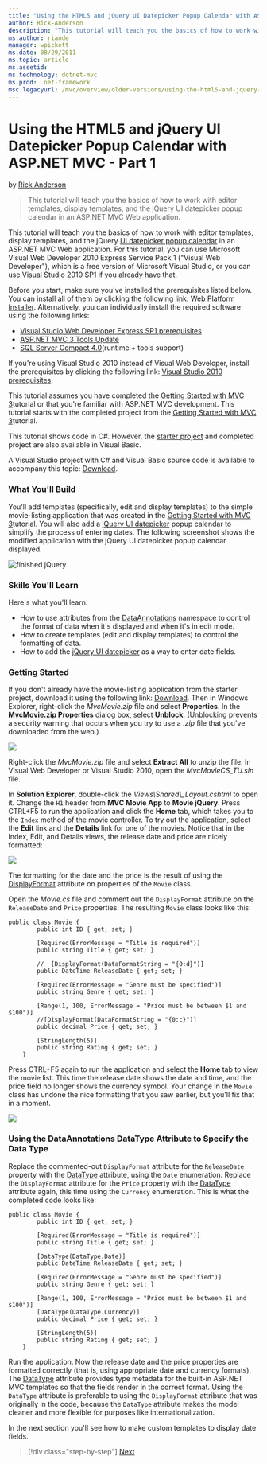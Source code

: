 ```yaml
---
title: "Using the HTML5 and jQuery UI Datepicker Popup Calendar with ASP.NET MVC - Part 1 | Microsoft Docs"
author: Rick-Anderson
description: "This tutorial will teach you the basics of how to work with editor templates, display templates, and the jQuery UI datepicker popup calendar in an ASP.NET MV..."
ms.author: riande
manager: wpickett
ms.date: 08/29/2011
ms.topic: article
ms.assetid: 
ms.technology: dotnet-mvc
ms.prod: .net-framework
msc.legacyurl: /mvc/overview/older-versions/using-the-html5-and-jquery-ui-datepicker-popup-calendar-with-aspnet-mvc/using-the-html5-and-jquery-ui-datepicker-popup-calendar-with-aspnet-mvc-part-1
---
```

Using the HTML5 and jQuery UI Datepicker Popup Calendar with ASP.NET MVC - Part 1
====================
by [Rick Anderson](https://github.com/Rick-Anderson)

> This tutorial will teach you the basics of how to work with editor templates, display templates, and the jQuery UI datepicker popup calendar in an ASP.NET MVC Web application.


This tutorial will teach you the basics of how to work with editor templates, display templates, and the jQuery [UI datepicker popup calendar](http://plugins.jquery.com/project/datepicker) in an ASP.NET MVC Web application. For this tutorial, you can use Microsoft Visual Web Developer 2010 Express Service Pack 1 (&quot;Visual Web Developer&quot;), which is a free version of Microsoft Visual Studio, or you can use Visual Studio 2010 SP1 if you already have that.

Before you start, make sure you've installed the prerequisites listed below. You can install all of them by clicking the following link: [Web Platform Installer](https://www.microsoft.com/web/gallery/install.aspx?appid=VWD2010SP1Pack). Alternatively, you can individually install the required software using the following links:

- [Visual Studio Web Developer Express SP1 prerequisites](https://www.microsoft.com/web/gallery/install.aspx?appid=VWD2010SP1Pack)
- [ASP.NET MVC 3 Tools Update](https://www.microsoft.com/web/gallery/install.aspx?appsxml=&amp;appid=MVC3)
- [SQL Server Compact 4.0](https://www.microsoft.com/web/gallery/install.aspx?appid=SQLCE;SQLCEVSTools_4_0)(runtime + tools support)

If you're using Visual Studio 2010 instead of Visual Web Developer, install the prerequisites by clicking the following link: [Visual Studio 2010 prerequisites](https://www.microsoft.com/web/gallery/install.aspx?appsxml=&amp;appid=VS2010SP1Pack).

This tutorial assumes you have completed the [Getting Started with MVC 3](../getting-started-with-aspnet-mvc3/cs/intro-to-aspnet-mvc-3.md)tutorial or that you're familiar with ASP.NET MVC development. This tutorial starts with the completed project from the [Getting Started with MVC 3](../getting-started-with-aspnet-mvc3/cs/intro-to-aspnet-mvc-3.md)tutorial.

This tutorial shows code in C#. However, the [starter project](https://archive.msdn.microsoft.com/Project/Download/FileDownload.aspx?ProjectName=aspnetmvcsamples&amp;DownloadId=15800) and completed project are also available in Visual Basic.

A Visual Studio project with C# and Visual Basic source code is available to accompany this topic: [Download](https://archive.msdn.microsoft.com/Project/Download/FileDownload.aspx?ProjectName=aspnetmvcsamples&amp;DownloadId=15800).

### What You'll Build

You'll add templates (specifically, edit and display templates) to the simple movie-listing application that was created in the [Getting Started with MVC 3](../getting-started-with-aspnet-mvc3/cs/intro-to-aspnet-mvc-3.md)tutorial. You will also add a [jQuery UI datepicker](http://jqueryui.com/demos/datepicker/) popup calendar to simplify the process of entering dates. The following screenshot shows the modified application with the jQuery UI datepicker popup calendar displayed.

![finished jQuery](using-the-html5-and-jquery-ui-datepicker-popup-calendar-with-aspnet-mvc-part-1/_static/image1.png)

### Skills You'll Learn

Here's what you'll learn:

- How to use attributes from the [DataAnnotations](https://msdn.microsoft.com/en-us/library/system.componentmodel.dataannotations.aspx) namespace to control the format of data when it's displayed and when it's in edit mode.
- How to create templates (edit and display templates) to control the formatting of data.
- How to add the [jQuery UI datepicker](http://jqueryui.com/demos/datepicker/) as a way to enter date fields.

### Getting Started

If you don't already have the movie-listing application from the starter project, download it using the following link: [Download](https://code.msdn.microsoft.com/Project/Download/FileDownload.aspx?https://archive.msdn.microsoft.com/Project/Download/FileDownload.aspx?ProjectName=aspnetmvcsamples&amp;DownloadId=15800). Then in Windows Explorer, right-click the *MvcMovie.zip* file and select **Properties**. In the **MvcMovie.zip Properties** dialog box, select **Unblock**. (Unblocking prevents a security warning that occurs when you try to use a *.zip* file that you've downloaded from the web.)

![](using-the-html5-and-jquery-ui-datepicker-popup-calendar-with-aspnet-mvc-part-1/_static/image2.png)

Right-click the *MvcMovie.zip* file and select **Extract All** to unzip the file. In Visual Web Developer or Visual Studio 2010, open the *MvcMovieCS\_TU.sln* file.

In **Solution Explorer**, double-click the *Views\Shared\\_Layout.cshtml* to open it. Change the `H1` header from **MVC Movie App** to **Movie jQuery**. Press CTRL+F5 to run the application and click the **Home** tab, which takes you to the `Index` method of the movie controller. To try out the application, select the **Edit** link and the **Details** link for one of the movies. Notice that in the Index, Edit, and Details views, the release date and price are nicely formatted:

![](using-the-html5-and-jquery-ui-datepicker-popup-calendar-with-aspnet-mvc-part-1/_static/image3.png)

The formatting for the date and the price is the result of using the [DisplayFormat](https://msdn.microsoft.com/en-us/library/system.componentmodel.dataannotations.displayformatattribute.aspx) attribute on properties of the `Movie` class.

Open the *Movie.cs* file and comment out the `DisplayFormat` attribute on the `ReleaseDate` and `Price` properties. The resulting `Movie` class looks like this:

    public class Movie {
            public int ID { get; set; }
    
            [Required(ErrorMessage = "Title is required")]
            public string Title { get; set; }
    
            //  [DisplayFormat(DataFormatString = "{0:d}")]
            public DateTime ReleaseDate { get; set; }
    
            [Required(ErrorMessage = "Genre must be specified")]
            public string Genre { get; set; }
    
            [Range(1, 100, ErrorMessage = "Price must be between $1 and $100")]
            //[DisplayFormat(DataFormatString = "{0:c}")]
            public decimal Price { get; set; }
    
            [StringLength(5)]
            public string Rating { get; set; }
        }

Press CTRL+F5 again to run the application and select the **Home** tab to view the movie list. This time the release date shows the date and time, and the price field no longer shows the currency symbol. Your change in the `Movie` class has undone the nice formatting that you saw earlier, but you'll fix that in a moment.

![](using-the-html5-and-jquery-ui-datepicker-popup-calendar-with-aspnet-mvc-part-1/_static/image4.png)

### Using the DataAnnotations DataType Attribute to Specify the Data Type

Replace the commented-out `DisplayFormat` attribute for the `ReleaseDate` property with the [DataType](https://msdn.microsoft.com/en-us/library/system.componentmodel.dataannotations.datatype.aspx) attribute, using the `Date` enumeration. Replace the `DisplayFormat` attribute for the `Price` property with the [DataType](https://msdn.microsoft.com/en-us/library/system.componentmodel.dataannotations.datatype.aspx) attribute again, this time using the `Currency` enumeration. This is what the completed code looks like:

    public class Movie {
            public int ID { get; set; }
    
            [Required(ErrorMessage = "Title is required")]
            public string Title { get; set; }
    
            [DataType(DataType.Date)]
            public DateTime ReleaseDate { get; set; }
    
            [Required(ErrorMessage = "Genre must be specified")]
            public string Genre { get; set; }
    
            [Range(1, 100, ErrorMessage = "Price must be between $1 and $100")]
            [DataType(DataType.Currency)]
            public decimal Price { get; set; }
    
            [StringLength(5)]
            public string Rating { get; set; }
        }

Run the application. Now the release date and the price properties are formatted correctly (that is, using appropriate date and currency formats). The [DataType](https://msdn.microsoft.com/en-us/library/system.componentmodel.dataannotations.datatype.aspx) attribute provides type metadata for the built-in ASP.NET MVC templates so that the fields render in the correct format. Using the `DataType` attribute is preferable to using the `DisplayFormat` attribute that was originally in the code, because the `DataType` attribute makes the model cleaner and more flexible for purposes like internationalization.

In the next section you'll see how to make custom templates to display date fields.

>[!div class="step-by-step"] [Next](using-the-html5-and-jquery-ui-datepicker-popup-calendar-with-aspnet-mvc-part-2.md)
